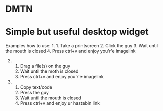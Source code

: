 DMTN
====

Simple but useful desktop widget
===

Examples how to use:
1.
	1. Take a printscreen
	2. Click the guy
	3. Wait until the mouth is closed
	4. Press ctrl+v and enjoy you'r'e imagelink

2.
	1. Drag a file(s) on the guy
	2. Wait until the moth is closed
	3. Press ctrl+v and enjoy you'r'e imagelink

3.
	1. Copy text/code
	2. Press the guy
	3. Wait until the mouth is closed
	4. Press ctrl+v and enjoy ur hastebin link

